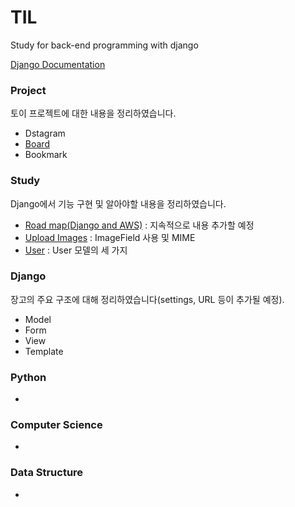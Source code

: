 # TIL
Study for back-end programming with django

[Django Documentation](https://docs.djangoproject.com/ko/2.2/)

### Project

토이 프로젝트에 대한 내용을 정리하였습니다.

- Dstagram
- [Board](https://github.com/navill/TIL/blob/master/Django/class_project/Board_project/board_project.md)
- Bookmark

### Study

Django에서 기능 구현 및 알아야할 내용을 정리하였습니다.

- [Road map(Django and AWS)](https://github.com/navill/TIL/blob/master/Study/Django_with_AWS/Djang_with_AWS_Diagram.jpg) : 지속적으로 내용 추가할 예정
- [Upload Images](https://github.com/navill/TIL/blob/master/Study/Upload_Image.md) : ImageField 사용 및 MIME
- [User](https://github.com/navill/TIL/blob/master/Study/User.md) : User 모델의 세 가지

### Django

장고의 주요 구조에 대해 정리하였습니다(settings, URL 등이 추가될 예정).

- Model
- Form
- View
- Template

### Python

- 

### Computer Science

- 

### Data Structure

- 

### 

### 

### 